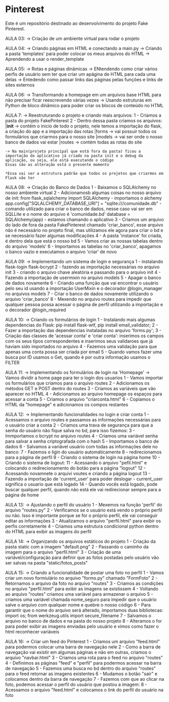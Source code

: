 # Pinterest
Este é um repositório destinado ao desenvolvimento do projeto Fake Pinterest. 

AULA 03:
    -> Criação de um ambiente virtual para rodar o projeto 

AULA 04:
    -> Criando páginas em HTML e conectando a main.py 
    -> Criando a pasta 'templates' para poder colocar os meus arquivos do HTML 
    -> Aprendendo a usar o render_template

AULA 05:
    -> Rotas e páginas dinâmicas 
    -> ENtendendo como criar vários perfis de usuário sem ter que criar um apágina de HTML para cada uma delas 
    -> Entedendo como passar links das páginas pelas funções e links de sites externos 

AULA 06: 
    -> Transformando a homepage em um arquivos base HTML para não precisar ficar reescrevendo várias vezes 
    -> Usando estruturas em Python de bloco dinâmico para poder criar os blocos de conteúdo no HTML

AULA 7:
    -> Reestruturando o projeto e criando mais arquivos:
    1 - Criamos a pasta do projeto FakePinterest 
    2 - Dentro dessa pasta criamos os arquivos:
        |__init__ -> contém o inicio de todo o projeto, nele temos a importação do flask, a criação do app e a importação das rotas
        |forms -> vai possuir todos os formulários que criarmos para o nosso site 
        |models -> vai ser onde o nosso banco de dados vai estar 
        |routes  -> contém todas as rotas do site

    -> Na main(projeto principal que está fora da pasta) ficou a importação do aplicativo já criado na pasta init e o debug da aplicação, ou seja, ele está executando o código
    Essas são as alteração está o presente momento 

    *Essa vai ser a estrutura padrão que todos os projetos que criarmos em Flask vão ter

AULA 08:
    -> Criação do Banco de Dados
    1 - Baixamos o SQLAlchemy no nosso ambiente virtual 
    2 - Adicionamosb algumas coisas no nosso arquivo de init:
        from flask_sqlalchemy import SQLAlchemy - importamos o alchemy
        app.config["SQLALCHEMY_DATABASE_URI"] = "sqlite:///comunidade.db" - comando utilizado para criar o banco de dados, nesse caso vai ser em SQLLite e o nome do arquivo é 'comunidade.bd'
        database = SQLAlchemy(app) - estamos chamando o aplicativo 
    3 - Criamos um arquivo do lado de fora da pasta FakePinterest chamado 'criar_banco', esse arquivo não é necessário no projeto final, mas utilizamos ele agora para criar o bd e se necessário fazer algumas modificações
    4 - A pasta 'instance' foi criada, é dentro dela que está o nosso bd
    5 - Vamos criar as nossas tabelas dentro do arquivo 'models'
    6 - Importamos as tabelas no 'criar_banco', apagamos o banco vazio e executamos o arquivo 'criar' de novo 

AULA 09:
    -> Implementando um sistema de login e segurança
    1 - instalando flask-login flask-bcrypt
    2 - fazendo as importação necessárias no arquivo init 
    3 - criando o arquivo chave aleatória e passando para o arquivo init 
    4 - Fazendo a importação de usermixin no arquivo models
    5 - Apagar o banco de dados novamente 
    6 - Criando uma função que vai encontrar o usuário pelo seu id usando a importação UserMixin e o decorador @login_manager no arquivos models 
    7 - Criar o banco de dados novamente utilizando o arquivo 'criar_banco' 
    8 - Mexendo no arquivo routes para impedir que qualquer pessoa possa acessar o página de perfil utilizando a importação e o decorador @login_required 

AULA 10:
    -> Criando os formulários de login 
    1 - Instalando mais algumas dependencias do Flask: pip install flask-wtf, pip install email_validator;
    2 - Fazer a importação das dependencias instaladas no arquivo 'forms.py';
    3 - Criação das classes de 'acessar conta' e 'criar conta':
        inserimos os campos com os seus tipos correspondentes e inserimos seus validaroes que já haviam sido importados no arquivo 
    4 - Fazemos uma validação para que apenas uma conta possa ser criada por email 
    5 - Quando vamos fazer uma busca por ID usamos o Get, quando é por outra informação usamos o FILTER

AULA 11:
    -> Implementando os formulários de login na 'Homepage'
    -> Vamos dividir a home page para ter o login dos usuarios
    1 - Vamos importar os formulários que criamos para o arquivo routes
    2 - Adicionamos os métodos GET e POST dentro do routes
    3 - Criamos as variáveis que vão aparecer no HTML
    4 - Adicionamos ao arquivo homepage os espaços para acessar a conta 
    5 - Criamos o arquivo "criarconta.html"
    6 - Copiamos o HTML da "homepage" e adicionamos os compos restantes

AULA 12:
    -> Implementando funcionalidades no login e criar conta
    1 - Acessamos o arquivo routes e passamos as informações necessárias para o usuário criar a conta
    2 - Criamos uma trava de segurança para que a senha do usuário não fique salva no bd, para isso fizemos:
    3 - Immportamos o bcrypt no arquivo routes
    4 - Criamos uma variável senha para salvar a senha criptografada com o hash
    5 - Importamos o banco de dados 
    6 - Salvamos a variável usuário com todas as informações dele no banco: 
    7 - Fazemos o ligin do usuário automáticamente
    8 - redirecionamos para a página de perfil
    9 - Criando o sistema de login na página home
    10 - Criando o sistema de logout:
    11 - Acessando o arquivo "pefil.html" e colocando o redirecionamento do botão para a página "logout"
    12 - Acessando novamnete o arquivi voutes e criando a página logout
    13 - Fazendo a importação de 'current_user' para poder deslogar - current_user significa o usuario que está logado
    14 - Quando vocês está logado, pode buscar qualquer perfil, quando não está ele vai redirecionar sempre para a página de home

AULA 13:
    -> Ajustando o perfil do usuário 
    1 - Mexemos na função 'perfil' do arquivo "routes.py" 
    2 - Verificamos se o usuário está vendo o próprio perfil ou não. Isso é importante porque se for o próprio perfil, ele vai conseguir editar as informações 
    3 - Atualizamos o arquivo "perfil.html" para exibir os perfis corretamente 
    4 - Criamos uma estrutura condicional python dentro do HTML para exibir as imagens do perfil 

AULA 14:
    -> Organizando os arquivos estáticos do projeto
    1 - Criação da pasta static com a imagem "default.png" 
    2 - Passando o caminho da imagem para o arquivo "perfil.html"
    3 - Criação de uma variável/configuração para definir que as fotos postadas pelo usuário vão ser salvas na pasta "static/fotos_posts"

AULA 15:
    -> Criando a funcionalidade de postar uma foto no perfil
    1 - Vamos criar um novo formiulário no arquivo "forms.py" chamado "FormFoto"
    2 - Retornamos o arquivo da foto no arquivo "routes"
    3 - Criamos as condições no arquivo "perfil.html" para exibir as imagens se existissem
    4 - Voltando ao arquivo "routes" criamos uma variável para armazenar o arquivo
    5 - criamos uma variável chamada nome_seguro para impedir que o usuário salve o arquivo com qualquer nome e quebre o nosso código
    6 - Para garantir que o nome do arquivo será alterado, importamos duas bibliotecas: import os; from werkzeug.utils import secure_filename
    7 - Salvamos o arquivo no banco de dados e na pasta do nosso projeto
    8 - Alteramos o for para poder exibir as imagens enviadas pelo usuário e vimos como fazer o html reconhecer variáveis 

AULA 16:
    -> Criar um feed do Pinterest
    1 - Criamos um arquivo "feed.html" para podermos colocar uma barra de navegação nele
    2 - Como a barra de navegação vai existir em algumas páginas e não em outras, criamos o arquivo "navbar.html" 
    3 - Criamos uma rota para o feed no arquivo "routes"
    4 - Definimos as páginas "feed" e "perfil" para podermos acessar na barra de navegação
    5 - Fazemos uma busca no bd dentro do arquivo "routes" para o feed retornar as imagens existentes 
    6 - Mudamos o botão "sair" e colocamos dentro da barra de navegação 
    7 - Fazemos com que ao clicar na foto, podemos acessar o perfil do usuário que postou a imagem:
    8 - Acessamos o arquivo "feed.html" e colocamos o link do perfil do usuário na foto 